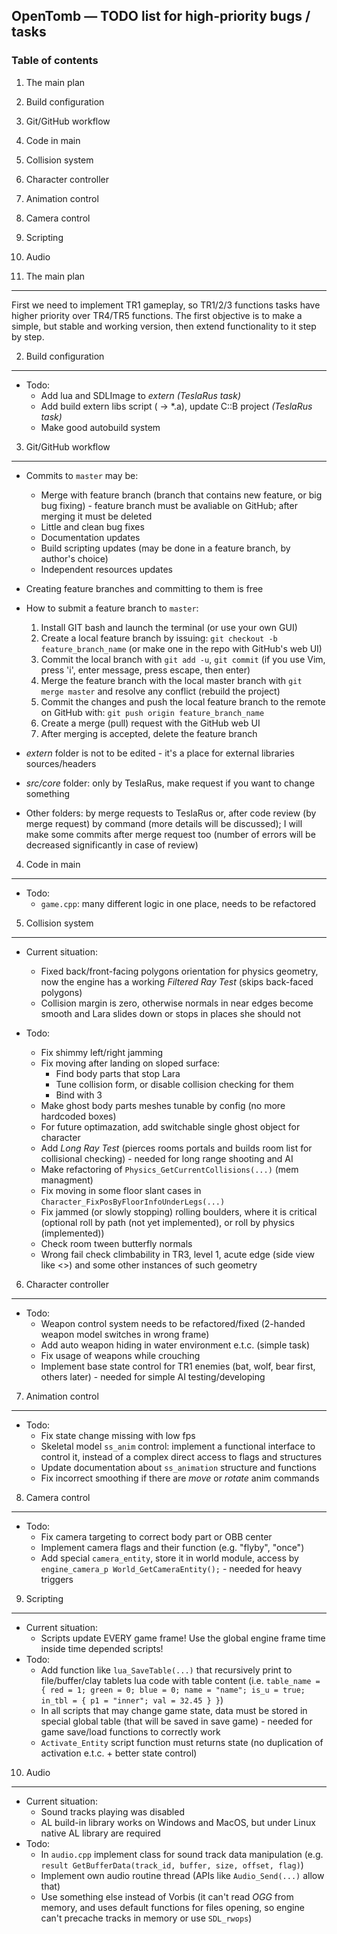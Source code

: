 OpenTomb — TODO list for high-priority bugs / tasks
---------------------------------------------------

### Table of contents ###

1. The main plan
2. Build configuration
3. Git/GitHub workflow
4. Code in main
5. Collision system
6. Character controller
7. Animation control
8. Camera control
9. Scripting
10. Audio


1. The main plan
----------------
First we need to implement TR1 gameplay, so TR1/2/3 functions tasks have higher priority over TR4/TR5 functions. The first objective is to make a simple, but stable and working version, then extend functionality to it step by step.

2. Build configuration
----------------------
* Todo:
	* Add lua and SDLImage to _extern_ _(TeslaRus task)_
	* Add build extern libs script ( -> *.a), update C::B project _(TeslaRus task)_
	* Make good autobuild system
	  
3. Git/GitHub workflow
---------------
* Commits to `master` may be:
	* Merge with feature branch (branch that contains new feature, or big bug fixing) - feature branch must be avaliable on GitHub; after merging it must be deleted
	* Little and clean bug fixes
	* Documentation updates
	* Build scripting updates (may be done in a feature branch, by author's choice)
	* Independent resources updates

* Creating feature branches and committing to them is free

* How to submit a feature branch to `master`:
	1. Install GIT bash and launch the terminal (or use your own GUI)
	2. Create a local feature branch by issuing: `git checkout -b feature_branch_name` (or make one in the repo with GitHub's web UI)
	3. Commit the local branch with `git add -u`, `git commit` (if you use Vim, press 'i', enter message, press escape, then enter)
	4. Merge the feature branch with the local master branch with `git merge master` and resolve any conflict (rebuild the project)
	5. Commit the changes and push the local feature branch to the remote on GitHub with: `git push origin feature_branch_name`
	6. Create a merge (pull) request with the GitHub web UI
	7. After merging is accepted, delete the feature branch

* _extern_ folder is not to be edited - it's a place for external libraries sources/headers
* _src/core_ folder: only by TeslaRus, make request if you want to change something
* Other folders: by merge requests to TeslaRus or, after code review (by merge request) by command (more details will be discussed); I will make some commits after merge request too (number of errors will be decreased significantly in case of review)

4. Code in main
---------------
* Todo:
	* `game.cpp`: many different logic in one place, needs to be refactored

5. Collision system
-------------------
* Current situation:
	* Fixed back/front-facing polygons orientation for physics geometry, now the engine has a working _Filtered Ray Test_ (skips back-faced polygons)
	* Collision margin is zero, otherwise normals in near edges become smooth and Lara slides down or stops in places she should not

* Todo:
	* Fix shimmy left/right jamming
	* Fix moving after landing on sloped surface:
		* Find body parts that stop Lara
		* Tune collision form, or disable collision checking for them
		* Bind with 3
	* Make ghost body parts meshes tunable by config (no more hardcoded boxes)
	* For future optimazation, add switchable single ghost object for character
	* Add _Long Ray Test_ (pierces rooms portals and builds room list for collisional checking) - needed for long range shooting and AI
	* Make refactoring of `Physics_GetCurrentCollisions(...)` (mem managment)
	* Fix moving in some floor slant cases in `Character_FixPosByFloorInfoUnderLegs(...)`
	* Fix jammed (or slowly stopping) rolling boulders, where it is critical (optional roll by path (not yet implemented), or roll by physics (implemented))
	* Check room tween butterfly normals
	* Wrong fail check climbability in TR3, level 1, acute edge (side view like <>) and some other instances of such geometry

6. Character controller
-----------------------
* Todo:
	* Weapon control system needs to be refactored/fixed (2-handed weapon model switches in wrong frame)
	* Add auto weapon hiding in water environment e.t.c. (simple task)
	* Fix usage of weapons while crouching
	* Implement base state control for TR1 enemies (bat, wolf, bear first, others later) - needed for simple AI testing/developing

7. Animation control
--------------------
* Todo:
	* Fix state change missing with low fps
	* Skeletal model `ss_anim` control: implement a functional interface to control it, instead of a complex direct access to flags and structures
	* Update documentation about `ss_animation` structure and functions
	* Fix incorrect smoothing if there are _move_ or _rotate_ anim commands

8. Camera control
-----------------
* Todo:
	* Fix camera targeting to correct body part or OBB center
	* Implement camera flags and their function (e.g. "flyby", "once")
	* Add special `camera_entity`, store it in world module, access by `engine_camera_p World_GetCameraEntity();` - needed for heavy triggers

9. Scripting
------------
* Current situation:
	* Scripts update EVERY game frame! Use the global engine frame time inside time depended scripts!
* Todo:
	* Add function like `lua_SaveTable(...)` that recursively print to file/buffer/clay tablets lua code with table content (i.e. `table_name = { red = 1; green = 0; blue = 0; name = "name"; is_u = true; in_tbl = { p1 = "inner"; val = 32.45 } }`)
	* In all scripts that may change game state, data must be stored in special global table (that will be saved in save game) - needed for game save/load functions to correctly work
	* `Activate_Entity` script function must returns state (no duplication of activation e.t.c. + better state control)

10. Audio
---------
* Current situation:
	* Sound tracks playing was disabled
	* AL build-in library works on Windows and MacOS, but under Linux native AL library are required
* Todo:
	* In `audio.cpp` implement class for sound track data manipulation (e.g. `result GetBufferData(track_id, buffer, size, offset, flag)`)
	* Implement own audio routine thread (APIs like `Audio_Send(...)` allow that)
	* Use something else instead of Vorbis (it can't read _OGG_ from memory, and uses default functions for files opening, so engine can't precache tracks in memory or use `SDL_rwops`)

